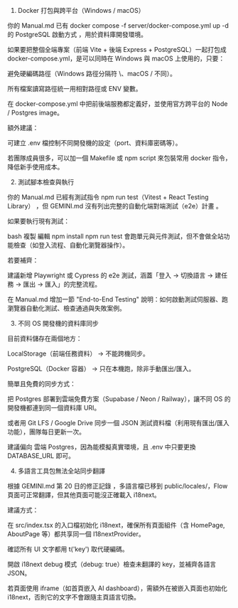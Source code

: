 1. Docker 打包與跨平台（Windows / macOS）

你的 Manual.md 已有 docker compose -f server/docker-compose.yml up -d 的 PostgreSQL 啟動方式
，用於資料庫開發環境。

如果要把整個全端專案（前端 Vite + 後端 Express + PostgreSQL）一起打包成 docker-compose.yml，是可以同時在 Windows 與 macOS 上使用的，只要：

避免硬編碼路徑（Windows 路徑分隔符 \、macOS / 不同）。

所有檔案讀寫路徑統一用相對路徑或 ENV 變數。

在 docker-compose.yml 中把前後端服務都定義好，並使用官方跨平台的 Node / Postgres image。

額外建議：

可建立 .env 檔控制不同開發機的設定（port、資料庫密碼等）。

若團隊成員很多，可以加一個 Makefile 或 npm script 來包裝常用 docker 指令，降低新手使用成本。

2. 測試腳本檢查與執行

你的 Manual.md 已經有測試指令 npm run test（Vitest + React Testing Library）
，但 GEMINI.md 沒有列出完整的自動化端對端測試（e2e）計畫
。

如果要執行現有測試：

bash
複製
編輯
npm install
npm run test
會跑單元與元件測試，但不會做全站功能檢查（如登入流程、自動化瀏覽器操作）。

若要補齊：

建議新增 Playwright 或 Cypress 的 e2e 測試，涵蓋「登入 → 切換語言 → 建任務 → 匯出 → 匯入」的完整流程。

在 Manual.md 增加一節 "End-to-End Testing" 說明：如何啟動測試伺服器、跑瀏覽器自動化測試、檢查通過與失敗案例。

3. 不同 OS 開發機的資料庫同步

目前資料儲存在兩個地方：

LocalStorage（前端任務資料） → 不能跨機同步。

PostgreSQL（Docker 容器） → 只在本機跑，除非手動匯出/匯入。

簡單且免費的同步方式：

把 Postgres 部署到雲端免費方案（Supabase / Neon / Railway），讓不同 OS 的開發機都連到同一個資料庫 URI。

或者用 Git LFS / Google Drive 同步一個 JSON 測試資料檔（利用現有匯出/匯入功能），團隊每日更新一次。

建議偏向 雲端 Postgres，因為能模擬真實環境，且 .env 中只要更換 DATABASE_URL 即可。

4. 多語言工具包無法全站同步翻譯

根據 GEMINI.md 第 20 日的修正記錄
，多語言檔已移到 public/locales/，Flow 頁面可正常翻譯，但其他頁面可能沒正確載入 i18next。

建議方式：

在 src/index.tsx 的入口檔初始化 i18next，確保所有頁面組件（含 HomePage, AboutPage 等）都共享同一個 I18nextProvider。

確認所有 UI 文字都用 t('key') 取代硬編碼。

開啟 i18next debug 模式（debug: true）檢查未翻譯的 key，並補齊各語言 JSON。

若頁面使用 iframe（如首頁嵌入 AI dashboard），需額外在被嵌入頁面也初始化 i18next，否則它的文字不會跟隨主頁語言切換。